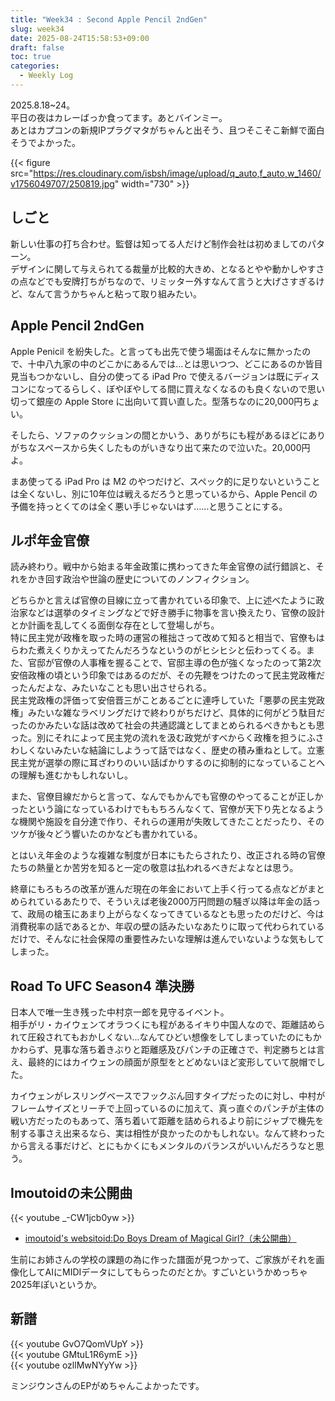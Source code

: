```yaml
---
title: "Week34 : Second Apple Pencil 2ndGen"
slug: week34
date: 2025-08-24T15:58:53+09:00
draft: false
toc: true
categories:
  - Weekly Log
---
```


2025.8.18~24。  
平日の夜はカレーばっか食ってます。あとバインミー。  
あとはカプコンの新規IPプラグマタがちゃんと出そう、且つそこそこ新鮮で面白そうでよかった。

{{< figure src="https://res.cloudinary.com/isbsh/image/upload/q_auto,f_auto,w_1460/v1756049707/250819.jpg" width="730" >}}  

<!--more-->

## しごと

新しい仕事の打ち合わせ。監督は知ってる人だけど制作会社は初めましてのパターン。  
デザインに関して与えられてる裁量が比較的大きめ、となるとやや動かしやすさの点などでも安牌打ちがちなので、リミッター外すなんて言うと大げさすぎるけど、なんて言うかちゃんと粘って取り組みたい。

## Apple Pencil 2ndGen

Apple Penicil を紛失した。と言っても出先で使う場面はそんなに無かったので、十中八九家の中のどこかにあるんでは…とは思いつつ、どこにあるのか皆目見当もつかないし、自分の使ってる iPad Pro で使えるバージョンは既にディスコンになってるらしく、ぼやぼやしてる間に買えなくなるのも良くないので思い切って銀座の Apple Store に出向いて買い直した。型落ちなのに20,000円ちょい。

そしたら、ソファのクッションの間とかいう、ありがちにも程があるほどにありがちなスペースから失くしたものがいきなり出て来たので泣いた。20,000円よ。

まあ使ってる iPad Pro は M2 のやつだけど、スペック的に足りないということは全くないし、別に10年位は戦えるだろうと思っているから、Apple Pencil の予備を持っとくてのは全く悪い手じゃないはず……と思うことにする。

## ルポ年金官僚

読み終わり。戦中から始まる年金政策に携わってきた年金官僚の試行錯誤と、それをかき回す政治や世論の歴史についてのノンフィクション。

どちらかと言えば官僚の目線に立って書かれている印象で、上に述べたように政治家などは選挙のタイミングなどで好き勝手に物事を言い換えたり、官僚の設計とか計画を乱してくる面倒な存在として登場しがち。  
特に民主党が政権を取った時の運営の稚拙さって改めて知ると相当で、官僚もはらわた煮えくりかえってたんだろうなというのがヒシヒシと伝わってくる。また、官邸が官僚の人事権を握ることで、官邸主導の色が強くなったのって第2次安倍政権の頃という印象ではあるのだが、その先鞭をつけたのって民主党政権だったんだよな、みたいなことも思い出させられる。  
民主党政権の評価って安倍晋三がことあるごとに連呼していた「悪夢の民主党政権」みたいな雑なラベリングだけで終わりがちだけど、具体的に何がどう駄目だったのかみたいな話は改めて社会の共通認識としてまとめられるべきかもとも思った。別にそれによって民主党の流れを汲む政党がすべからく政権を担うにふさわしくないみたいな結論にしようって話ではなく、歴史の積み重ねとして。立憲民主党が選挙の際に耳ざわりのいい話ばかりするのに抑制的になっていることへの理解も進むかもしれないし。

また、官僚目線だからと言って、なんでもかんでも官僚のやってることが正しかったという論になっているわけでももちろんなくて、官僚が天下り先となるような機関や施設を自分達で作り、それらの運用が失敗してきたことだったり、そのツケが後々どう響いたのかなども書かれている。

とはいえ年金のような複雑な制度が日本にもたらされたり、改正される時の官僚たちの熱量とか苦労を知ると一定の敬意は払われるべきだよなとは思う。

終章にもろもろの改革が進んだ現在の年金において上手く行ってる点などがまとめられているあたりで、そういえば老後2000万円問題の騒ぎ以降は年金の話って、政局の槍玉にあまり上がらなくなってきているなとも思ったのだけど、今は消費税率の話であるとか、年収の壁の話みたいなあたりに取って代わられているだけで、そんなに社会保障の重要性みたいな理解は進んでいないような気もしてしまった。

## Road To UFC Season4 準決勝

日本人で唯一生き残った中村京一郎を見守るイベント。  
相手がリ・カイウェンてオラつくにも程があるイキり中国人なので、距離詰められて圧殺されてもおかしくない…なんてひどい想像をしてしまっていたのにもかかわらず、見事な落ち着きぶりと距離感及びパンチの正確さで、判定勝ちとは言え、最終的にはカイウェンの顔面が原型をとどめないほど変形していて脱帽でした。  

カイウェンがレスリングベースでフックぶん回すタイプだったのに対し、中村がフレームサイズとリーチで上回っているのに加えて、真っ直ぐのパンチが主体の戦い方だったのもあって、落ち着いて距離を詰められるより前にジャブで機先を制する事さえ出来るなら、実は相性が良かったのかもしれない。なんて終わったから言える事だけど、とにもかくにもメンタルのバランスがいいんだろうなと思う。

## Imoutoidの未公開曲

{{< youtube _-CW1jcb0yw >}}  

- [imoutoid's websitoid:Do Boys Dream of Magical Girl?（未公開曲）](http://blog.livedoor.jp/imoutoid/archives/52284429.html)

生前にお姉さんの学校の課題の為に作った譜面が見つかって、ご家族がそれを画像化してAIにMIDIデータにしてもらったのだとか。すごいというかめっちゃ2025年ぽいというか。

## 新譜

{{< youtube GvO7QomVUpY >}}  
{{< youtube GMtuL1R6ymE >}}  
{{< youtube ozllMwNYyYw >}}  

ミンジウンさんのEPがめちゃんこよかったです。